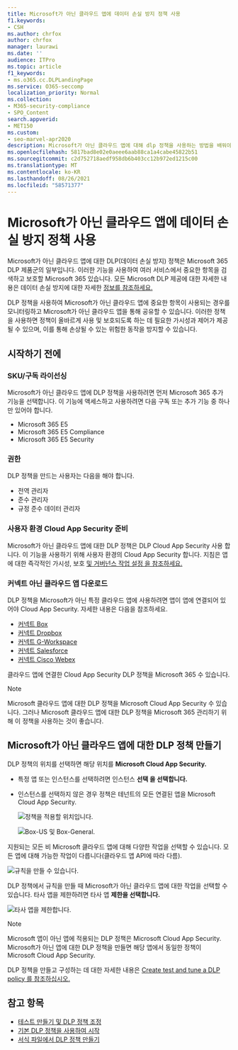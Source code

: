 ```yaml
---
title: Microsoft가 아닌 클라우드 앱에 데이터 손실 방지 정책 사용
f1.keywords:
- CSH
ms.author: chrfox
author: chrfox
manager: laurawi
ms.date: ''
audience: ITPro
ms.topic: article
f1_keywords:
- ms.o365.cc.DLPLandingPage
ms.service: O365-seccomp
localization_priority: Normal
ms.collection:
- M365-security-compliance
- SPO_Content
search.appverid:
- MET150
ms.custom:
- seo-marvel-apr2020
description: Microsoft가 아닌 클라우드 앱에 대해 dlp 정책을 사용하는 방법을 배워야 합니다.
ms.openlocfilehash: 5817bad8e02e0aeee6aab88ca1a4cabe45822b51
ms.sourcegitcommit: c2d752718aedf958db6b403cc12b972ed1215c00
ms.translationtype: MT
ms.contentlocale: ko-KR
ms.lasthandoff: 08/26/2021
ms.locfileid: "58571377"
---
```

# <a name="use-data-loss-prevention-policies-for-non-microsoft-cloud-apps"></a>Microsoft가 아닌 클라우드 앱에 데이터 손실 방지 정책 사용

Microsoft가 아닌 클라우드 앱에 대한 DLP(데이터 손실 방지) 정책은 Microsoft 365 DLP 제품군의 일부입니다. 이러한 기능을 사용하여 여러 서비스에서 중요한 항목을 검색하고 보호할 Microsoft 365 있습니다. 모든 Microsoft DLP 제공에 대한 자세한 내용은 데이터 손실 방지에 대한 자세한 [정보를 참조하세요.](dlp-learn-about-dlp.md)

DLP 정책을 사용하여 Microsoft가 아닌 클라우드 앱에 중요한 항목이 사용되는 경우를 모니터링하고 Microsoft가 아닌 클라우드 앱을 통해 공유할 수 있습니다. 이러한 정책을 사용하면 정책이 올바르게 사용 및 보호되도록 하는 데 필요한 가시성과 제어가 제공될 수 있으며, 이를 통해 손상될 수 있는 위험한 동작을 방지할 수 있습니다.

## <a name="before-you-begin"></a>시작하기 전에

### <a name="skusubscriptions-licensing"></a>SKU/구독 라이선싱

Microsoft가 아닌 클라우드 앱에 DLP 정책을 사용하려면 먼저 Microsoft 365 추가 기능을 선택합니다. [](https://www.microsoft.com/microsoft-365/compare-microsoft-365-enterprise-plans?rtc=1) 이 기능에 액세스하고 사용하려면 다음 구독 또는 추가 기능 중 하나만 있어야 합니다.

- Microsoft 365 E5
- Microsoft 365 E5 Compliance
- Microsoft 365 E5 Security

### <a name="permissions"></a>권한
DLP 정책을 만드는 사용자는 다음을 해야 합니다.
- 전역 관리자
- 준수 관리자
- 규정 준수 데이터 관리자

### <a name="prepare-your-cloud-app-security-environment"></a>사용자 환경 Cloud App Security 준비

Microsoft가 아닌 클라우드 앱에 대한 DLP 정책은 DLP Cloud App Security 사용 합니다. 이 기능을 사용하기 위해 사용자 환경의 Cloud App Security 합니다. 지침은 앱에 대한 즉각적인 가시성, 보호 [및 거버넌스 작업 설정 을 참조하세요.](/cloud-app-security/getting-started-with-cloud-app-security#step-1-set-instant-visibility-protection-and-governance-actions-for-your-apps)

### <a name="connect-a-non-microsoft-cloud-app"></a>커넥트 아닌 클라우드 앱 다운로드

DLP 정책을 Microsoft가 아닌 특정 클라우드 앱에 사용하려면 앱이 앱에 연결되어 있어야 Cloud App Security. 자세한 내용은 다음을 참조하세요.

- [커넥트 Box](/cloud-app-security/connect-box-to-microsoft-cloud-app-security)
- [커넥트 Dropbox](/cloud-app-security/connect-dropbox-to-microsoft-cloud-app-security)
- [커넥트 G-Workspace](/cloud-app-security/connect-google-apps-to-microsoft-cloud-app-security)
- [커넥트 Salesforce](/cloud-app-security/connect-salesforce-to-microsoft-cloud-app-security)
- [커넥트 Cisco Webex](/cloud-app-security/connect-webex-to-microsoft-cloud-app-security)

클라우드 앱에 연결한 Cloud App Security DLP 정책을 Microsoft 365 수 있습니다.

> [!NOTE]
> Microsoft 클라우드 앱에 대한 DLP 정책을 Microsoft Cloud App Security 수 있습니다. 그러나 Microsoft 클라우드 앱에 대한 DLP 정책을 Microsoft 365 관리하기 위해 이 정책을 사용하는 것이 좋습니다.

## <a name="create-a-dlp-policy-to-a-non-microsoft-cloud-app"></a>Microsoft가 아닌 클라우드 앱에 대한 DLP 정책 만들기

DLP 정책의 위치를 선택하면 해당 위치를 **Microsoft Cloud App Security.**

- 특정 앱 또는 인스턴스를 선택하려면 인스턴스 **선택 을 선택합니다.**
- 인스턴스를 선택하지 않은 경우 정책은 테넌트의 모든 연결된 앱을 Microsoft Cloud App Security.

   ![정책을 적용할 위치입니다.](../media/1-dlp-non-microsoft-cloud-app-choose-instance.png)

   ![Box-US 및 Box-General.](../media/2-dlp-non-microsoft-cloud-app-box.png)

지원되는 모든 비 Microsoft 클라우드 앱에 대해 다양한 작업을 선택할 수 있습니다. 모든 앱에 대해 가능한 작업이 다릅니다(클라우드 앱 API에 따라 다름).

![규칙을 만들 수 있습니다.](../media/3-dlp-non-microsoft-cloud-app-create-rule.png)

DLP 정책에서 규칙을 만들 때 Microsoft가 아닌 클라우드 앱에 대한 작업을 선택할 수 있습니다. 타사 앱을 제한하려면 타사 앱 **제한을 선택합니다.**

![타사 앱을 제한합니다.](../media/4-dlp-non-microsoft-cloud-app-restrict-third-party-apps.png)

> [!NOTE]
> Microsoft 앱이 아닌 앱에 적용되는 DLP 정책은 Microsoft Cloud App Security. Microsoft가 아닌 앱에 대한 DLP 정책을 만들면 해당 앱에서 동일한 정책이 Microsoft Cloud App Security.

DLP 정책을 만들고 구성하는 데 대한 자세한 내용은 [Create test and tune a DLP policy 를 참조하십시오.](./create-test-tune-dlp-policy.md)

## <a name="see-also"></a>참고 항목

- [테스트 만들기 및 DLP 정책 조정](./create-test-tune-dlp-policy.md)
- [기본 DLP 정책을 사용하여 시작](./get-started-with-the-default-dlp-policy.md)
- [서식 파일에서 DLP 정책 만들기](./create-a-dlp-policy-from-a-template.md)
